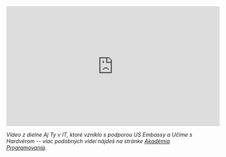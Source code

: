 <div markdown="1" class="mx-auto" style="width: 70%;">
<iframe width="560" height="315" src="https://www.youtube.com/embed/DGLGpXhCfQ4" title="YouTube video player" frameborder="0" allow="accelerometer; autoplay; clipboard-write; encrypted-media; gyroscope; picture-in-picture" allowfullscreen></iframe>
</div>

*Video z dielne Aj Ty v IT, ktoré vzniklo s podporou US Embassy a Učíme s Hardvérom -- viac podobných videí nájdeš na stránke [Akadémia Programovania](https://akademiaprogramovania.sk/ako-kodit-doma/).*